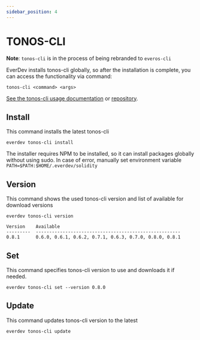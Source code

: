 ```yaml
---
sidebar_position: 4
---
```


# TONOS-CLI

**Note**: `tonos-cli` is in the process of being rebranded to `everos-cli`

EverDev installs tonos-cli globally, so after the installation is complete, you can access the functionality via command:

```shell
tonos-cli <command> <args>
```
[See the tonos-cli usage documentation](../../everdev/tonos-cli.md) or [repository](https://github.com/tonlabs/tonos-cli#how-to-use). 

## Install

This command installs the latest tonos-cli

```shell
everdev tonos-cli install
```
The installer requires NPM to be installed, so it can install packages globally without using sudo.
In case of error, manually set environment variable `PATH=$PATH:$HOME/.everdev/solidity`

## Version

This command shows the used tonos-cli version and list of available for download versions

```shell
everdev tonos-cli version

Version    Available
---------  ------------------------------------------------------
0.8.1      0.6.0, 0.6.1, 0.6.2, 0.7.1, 0.6.3, 0.7.0, 0.8.0, 0.8.1
```

## Set

This command specifies tonos-cli version to use and downloads it if needed.

```shell
everdev tonos-cli set --version 0.8.0
```


## Update

This command updates tonos-cli version to the latest

```shell
everdev tonos-cli update
```

